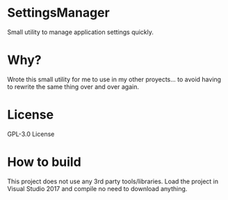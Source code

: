 # SettingsManager
 Small utility to manage application settings quickly.

# Why?
 Wrote this small utility for me to use in my other proyects... to avoid having to rewrite the same
 thing over and over again.

# License
 GPL-3.0 License

# How to build
 This project does not use any 3rd party tools/libraries. Load the project in Visual Studio 2017 and compile no need to download anything.